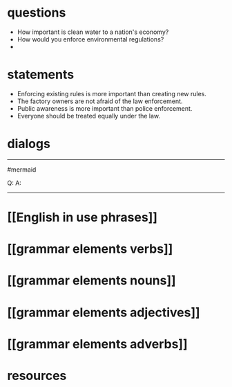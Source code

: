 # questions
- How important is clean water to a nation's economy?
- How would you enforce environmental regulations?
- 

# statements
- Enforcing existing rules is more important than creating new rules.
- The factory owners are not afraid of the law enforcement.
- Public awareness is more important than police enforcement.
- Everyone should be treated equally under the law.


# dialogs
---
#mermaid 

Q: 
A: 

---

# [[English in use phrases]]

# [[grammar elements verbs]]

# [[grammar elements nouns]]

# [[grammar elements adjectives]]

# [[grammar elements adverbs]]

# resources
